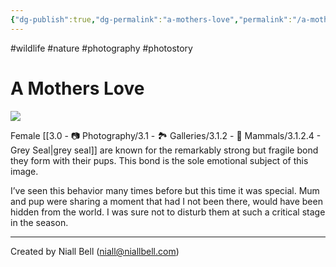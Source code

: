 ```yaml
---
{"dg-publish":true,"dg-permalink":"a-mothers-love","permalink":"/a-mothers-love/","title":"A Mothers Love","noteIcon":null,"created":"2024-04-17T11:57:02.000+01:00","updated":"2024-05-03T13:17:53.000+01:00"}
---
```


#wildlife #nature #photography #photostory 
# A Mothers Love

![](https://i.imgur.com/hpoQKL9.png)

Female [[3.0 - 📷 Photography/3.1 - 🏞️ Galleries/3.1.2 - 🐯 Mammals/3.1.2.4 - Grey Seal\|grey seal]] are known for the remarkably strong but fragile bond they form with their pups. This bond is the sole emotional subject of this image.

I’ve seen this behavior many times before but this time it was special. Mum and pup were sharing a moment that had I not been there, would have been hidden from the world. I was sure not to disturb them at such a critical stage in the season.


---
Created by Niall Bell (niall@niallbell.com)